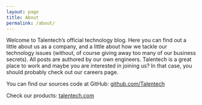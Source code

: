 ```yaml
---
layout: page
title: About
permalink: /about/
---
```


Welcome to Talentech’s official technology blog. Here you can find out a little about us as a company, and a little about how we tackle our technology issues (without, of course giving away too many of our business secrets). All posts are authored by our own engineers. Talentech is a great place to work and maybe you are interested in joining us? In that case, you should probably check out our careers page.

You can find our sources code at GitHub:
[github.com/Talentech](https://github.com/Talentech/)

Check our products:
[talentech.com](http://talentech.com/)